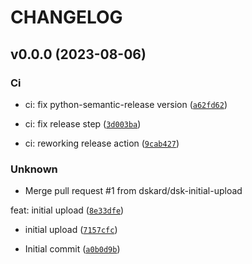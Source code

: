 # CHANGELOG



## v0.0.0 (2023-08-06)

### Ci

* ci: fix python-semantic-release version ([`a62fd62`](https://github.com/dskard/manageritm-client/commit/a62fd62568c9482ee22065b64480ec48b06e50cf))

* ci: fix release step ([`3d003ba`](https://github.com/dskard/manageritm-client/commit/3d003ba78cbad0149197f91d87be2d7e6974f373))

* ci: reworking release action ([`9cab427`](https://github.com/dskard/manageritm-client/commit/9cab427004c5bf6f9fdba18e9605a21eb92122d3))

### Unknown

* Merge pull request #1 from dskard/dsk-initial-upload

feat: initial upload ([`8e33dfe`](https://github.com/dskard/manageritm-client/commit/8e33dfe45a63e61ce9fd0f0cb41d7594f1bf4229))

* initial upload ([`7157cfc`](https://github.com/dskard/manageritm-client/commit/7157cfce5c7e2315dc78997d9e32fad3f3e76c85))

* Initial commit ([`a0b0d9b`](https://github.com/dskard/manageritm-client/commit/a0b0d9b8b22fd8beb6d62105182c320da28780d8))
